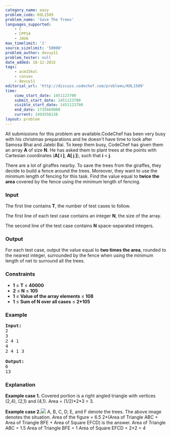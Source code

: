 ```yaml
---
category_name: easy
problem_code: KOL1509
problem_name: 'Save The Trees'
languages_supported:
    - C
    - CPP14
    - JAVA
max_timelimit: '1'
source_sizelimit: '50000'
problem_author: devuy11
problem_tester: null
date_added: 18-12-2015
tags:
    - acm15kol
    - convex
    - devuy11
editorial_url: 'http://discuss.codechef.com/problems/KOL1509'
time:
    view_start_date: 1451123700
    submit_start_date: 1451123700
    visible_start_date: 1451123700
    end_date: 1735669800
    current: 1493558158
layout: problem
---
```

All submissions for this problem are available.CodeChef has been very busy with his christmas preparations and he doesn't have time to look after Samosa Bhai and Jalebi Bai. To keep them busy, CodeChef has given them an array **A** of size **N**. He has asked them to plant trees at the points with Cartesian coordinates (**A\[ i \]**, **A\[ j \]**), such that **i** < **j**.

There are a lot of giraffes nearby. To save the trees from the giraffes, they decide to build a fence around the trees. Moreover, they want to use the minimum length of fencing for this task. Find the value equal to **twice the area** covered by the fence using the minimum length of fencing.

### Input

The first line contains **T**, the number of test cases to follow.

The first line of each test case contains an integer **N**, the size of the array.

The second line of the test case contains **N** space-separated integers.

### Output

For each test case, output the value equal to **two times the area**, rounded to the nearest integer, surrounded by the fence when using the minimum length of net to surround all the trees.

### Constraints

- **1** ≤ **T** ≤ **40000**
- **2** ≤ **N** ≤ **105**
- **1** ≤ **Value of the array elements** ≤ **108**
- **1** ≤ **Sum of N over all cases** ≤ **2\*105**

### Example

<pre><b>Input:</b>
2
3
2 4 1
4
2 4 1 3

<b>Output:</b>
6
13
</pre>
### Explanation

**Example case 1.**
Covered portion is a right angled triangle with vertices (2,4), (2,1) and (4,1).
Area = (1/2)\*2\*3 = 3.

**Example case 2.**![](https://www.codechef.com/download/ACM15KOL/export.png)
A, B, C, D, E, and F denote the trees.
The above image denotes the situation.
Area of the figure = 6.5
2\*(Area of Triangle ABC + Area of Triangle BFE + Area of Square EFCD) is the answer.
Area of Triangle ABC = 1.5
Area of Triangle BFE = 1
Area of Square EFCD = 2\*2 = 4
